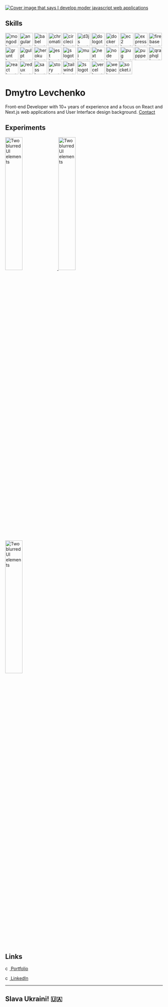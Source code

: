 <a aligh="left" href="https://levchenkod.com?utm_source=readme_cover&utm_medium=git&utm_campaign=profile" target="_blank"><picture><source media="(prefers-color-scheme: dark)" srcset="https://di32poo029j0a.cloudfront.net/git/git-cover-dark-short.png?q2"><img alt="Cover image that says I develop moder javascript web applications" src="https://di32poo029j0a.cloudfront.net/git/git-cover-light-short.png?q2" title="Click to visit levchenkod.com"/></picture>
</a>

## Skills

<picture><source media="(prefers-color-scheme: dark)" srcset="https://di32poo029j0a.cloudfront.net/skill-icons/skill-mongodb-dark.png"><img alt="mongodb logotype" src="https://di32poo029j0a.cloudfront.net/skill-icons/skill-mongodb.png" width="42" height="42" title="MongoDB - NoSQL database program"/></picture>
<picture><source media="(prefers-color-scheme: dark)" srcset="https://di32poo029j0a.cloudfront.net/skill-icons/skill-angular-dark.png"><img alt="angular logotype" src="https://di32poo029j0a.cloudfront.net/skill-icons/skill-angular.png" width="42" height="42" title="Angular - TypeScript-based web application framework"/></picture>
<picture><source media="(prefers-color-scheme: dark)" srcset="https://di32poo029j0a.cloudfront.net/skill-icons/skill-babel-dark.png"><img alt="babel logotype" src="https://di32poo029j0a.cloudfront.net/skill-icons/skill-babel.png" width="42" height="42" title="Babel - JavaScript transpiler"/></picture>
<picture><source media="(prefers-color-scheme: dark)" srcset="https://di32poo029j0a.cloudfront.net/skill-icons/skill-chromatic-dark.png"><img alt="chromatic logotype" src="https://di32poo029j0a.cloudfront.net/skill-icons/skill-chromatic.png" width="42" height="42" title="Chromatic - UI testing tool"/></picture>
<picture><source media="(prefers-color-scheme: dark)" srcset="https://di32poo029j0a.cloudfront.net/skill-icons/skill-circleci-dark.png"><img alt="circleci logotype" src="https://di32poo029j0a.cloudfront.net/skill-icons/skill-circleci.png" width="42" height="42" title="CircleCI - Continuous integration and delivery platform"/></picture>
<picture><source media="(prefers-color-scheme: dark)" srcset="https://di32poo029j0a.cloudfront.net/skill-icons/skill-d3-dark.png"><img alt="d3js logotype" src="https://di32poo029j0a.cloudfront.net/skill-icons/skill-d3js.png" width="42" height="42" title="D3.js - JavaScript library for manipulating documents based on data"/></picture>
<picture><source media="(prefers-color-scheme: dark)" srcset="https://di32poo029j0a.cloudfront.net/skill-icons/skill-do-dark.png"><img alt="do logotype" src="https://di32poo029j0a.cloudfront.net/skill-icons/skill-do.png" width="42" height="42" title="DigitalOcean - Cloud infrastructure provider"/></picture>
<picture><source media="(prefers-color-scheme: dark)" srcset="https://di32poo029j0a.cloudfront.net/skill-icons/skill-docker-dark.png"><img alt="docker logotype" src="https://di32poo029j0a.cloudfront.net/skill-icons/skill-docker.png" width="42" height="42" title="Docker - Containerization platform"/></picture>
<picture><source media="(prefers-color-scheme: dark)" srcset="https://di32poo029j0a.cloudfront.net/skill-icons/skill-c2-dark.png"><img alt="ec2 logotype" src="https://di32poo029j0a.cloudfront.net/skill-icons/skill-ec2.png" width="42" height="42" title="EC2 - Amazon Elastic Compute Cloud"/></picture>
<picture><source media="(prefers-color-scheme: dark)" srcset="https://di32poo029j0a.cloudfront.net/skill-icons/skill-express-dark.png"><img alt="express logotype" src="https://di32poo029j0a.cloudfront.net/skill-icons/skill-express.png" width="42" height="42" title="Express - Node.js web application framework"/></picture>
<picture><source media="(prefers-color-scheme: dark)" srcset="https://di32poo029j0a.cloudfront.net/skill-icons/skill-firebase-dark.png"><img alt="firebase logotype" src="https://di32poo029j0a.cloudfront.net/skill-icons/skill-firebase.png" width="42" height="42" title="Firebase - Backend-as-a-Service platform"/></picture>
<picture><source media="(prefers-color-scheme: dark)" srcset="https://di32poo029j0a.cloudfront.net/skill-icons/skill-grunt-dark.png"><img alt="grunt logotype" src="https://di32poo029j0a.cloudfront.net/skill-icons/skill-grunt.png" width="42" height="42" title="Grunt - JavaScript task runner"/></picture>
<picture><source media="(prefers-color-scheme: dark)" srcset="https://di32poo029j0a.cloudfront.net/skill-icons/skill-gulpt-dark.png"><img alt="gulpt logotype" src="https://di32poo029j0a.cloudfront.net/skill-icons/skill-gulpt.png" width="42" height="42" title="Gulp - JavaScript task runner"/></picture>
<picture><source media="(prefers-color-scheme: dark)" srcset="https://di32poo029j0a.cloudfront.net/skill-icons/skill-heroku-dark.png"><img alt="heroku logotype" src="https://di32poo029j0a.cloudfront.net/skill-icons/skill-heroku.png" width="42" height="42" title="Heroku - Cloud platform as a service"/></picture>
<picture><source media="(prefers-color-scheme: dark)" srcset="https://di32poo029j0a.cloudfront.net/skill-icons/skill-jest-dark.png"><img alt="jest logotype" src="https://di32poo029j0a.cloudfront.net/skill-icons/skill-jest.png" width="42" height="42" title="Jest - JavaScript testing framework"/></picture>
<picture><source media="(prefers-color-scheme: dark)" srcset="https://di32poo029j0a.cloudfront.net/skill-icons/skill-js-dark.png"><img alt="js logotype" src="https://di32poo029j0a.cloudfront.net/skill-icons/skill-js.png" width="42" height="42" title="JavaScript - Programming language of the web"/></picture>
<picture><source media="(prefers-color-scheme: dark)" srcset="https://di32poo029j0a.cloudfront.net/skill-icons/skill-mui-dark.png"><img alt="mui logotype" src="https://di32poo029j0a.cloudfront.net/skill-icons/skill-mui.png" width="42" height="42" title="Material-UI - React components library"/></picture>
<picture><source media="(prefers-color-scheme: dark)" srcset="https://di32poo029j0a.cloudfront.net/skill-icons/skill-next-dark.png"><img alt="next logotype" src="https://di32poo029j0a.cloudfront.net/skill-icons/skill-next.png" width="42" height="42" title="Next.js - React framework for server-rendered applications"/></picture>
<picture><source media="(prefers-color-scheme: dark)" srcset="https://di32poo029j0a.cloudfront.net/skill-icons/skill-node-dark.png"><img alt="node logotype" src="https://di32poo029j0a.cloudfront.net/skill-icons/skill-node.png" width="42" height="42" title="Node.js - JavaScript runtime environment"/></picture>
<picture><source media="(prefers-color-scheme: dark)" srcset="https://di32poo029j0a.cloudfront.net/skill-icons/skill-pug-dark.png"><img alt="pug logotype" src="https://di32poo029j0a.cloudfront.net/skill-icons/skill-pug.png" width="42" height="42" title="Pug - Template engine for Node.js"/></picture>
<picture><source media="(prefers-color-scheme: dark)" srcset="https://di32poo029j0a.cloudfront.net/skill-icons/skill-pupppeteer-dark.png"><img alt="pupppeteer logotype" src="https://di32poo029j0a.cloudfront.net/skill-icons/skill-pupppeteer.png" width="42" height="42" title="Puppeteer - Headless Chrome Node.js API"/></picture>
<picture><source media="(prefers-color-scheme: dark)" srcset="https://di32poo029j0a.cloudfront.net/skill-icons/skill-qraphql-dark.png"><img alt="qraphql logotype" src="https://di32poo029j0a.cloudfront.net/skill-icons/skill-qraphql.png" width="42" height="42" title="GraphQL - Query language for APIs"/></picture>
<picture><source media="(prefers-color-scheme: dark)" srcset="https://di32poo029j0a.cloudfront.net/skill-icons/skill-react-dark.png"><img alt="react logotype" src="https://di32poo029j0a.cloudfront.net/skill-icons/skill-react.png" width="42" height="42" title="React - JavaScript library for building UIs"/></picture>
<picture><source media="(prefers-color-scheme: dark)" srcset="https://di32poo029j0a.cloudfront.net/skill-icons/skill-redux-dark.png"><img alt="redux logotype" src="https://di32poo029j0a.cloudfront.net/skill-icons/skill-redux.png" width="42" height="42" title="Redux - State management library for React"/></picture>
<picture><source media="(prefers-color-scheme: dark)" srcset="https://di32poo029j0a.cloudfront.net/skill-icons/skill-sass-dark.png"><img alt="sass logotype" src="https://di32poo029j0a.cloudfront.net/skill-icons/skill-sass.png" width="42" height="42" title="Sass - CSS extension language"/></picture>
<picture><source media="(prefers-color-scheme: dark)" srcset="https://di32poo029j0a.cloudfront.net/skill-icons/skill-story-dark.png"><img alt="story logotype" src="https://di32poo029j0a.cloudfront.net/skill-icons/skill-story.png" width="42" height="42" title="Storybook - UI component explorer for frontend developers"/></picture>
<picture><source media="(prefers-color-scheme: dark)" srcset="https://di32poo029j0a.cloudfront.net/skill-icons/skill-tailwind-dark.png"><img alt="tailwind logotype" src="https://di32poo029j0a.cloudfront.net/skill-icons/skill-tailwind.png" width="42" height="42" title="Tailwind CSS - Utility-first CSS framework"/></picture>
<picture><source media="(prefers-color-scheme: dark)" srcset="https://di32poo029j0a.cloudfront.net/skill-icons/skill-ts-dark.png"><img alt="ts logotype" src="https://di32poo029j0a.cloudfront.net/skill-icons/skill-ts.png" width="42" height="42" title="TypeScript - Typed superset of JavaScript"/></picture>
<picture><source media="(prefers-color-scheme: dark)" srcset="https://di32poo029j0a.cloudfront.net/skill-icons/skill-vercel-dark.png"><img alt="vercel logotype" src="https://di32poo029j0a.cloudfront.net/skill-icons/skill-vercel.png" width="42" height="42" title="Vercel - Platform for static sites and Serverless Functions"/></picture>
<picture><source media="(prefers-color-scheme: dark)" srcset="https://di32poo029j0a.cloudfront.net/skill-icons/skill-webpack-dark.png"><img alt="webpack logotype" src="https://di32poo029j0a.cloudfront.net/skill-icons/skill-webpack.png" width="42" height="42" title="Webpack - Module bundler for JavaScript applications"/></picture><picture><source media="(prefers-color-scheme: dark)" srcset="https://di32poo029j0a.cloudfront.net/skill-icons/skill-socketio-dark.png"><img alt="socket.io logotype" src="https://di32poo029j0a.cloudfront.net/skill-icons/skill-socketio.png" width="42" height="42" title="Socket.IO - Real-time bidirectional event-based communication"/></picture>


# Dmytro Levchenko
Front-end Developer with 10+ years of experience and a focus on React and Next.js web applications and User Interface design background. <a aligh="left" href="https://levchenkod.com/connect?utm_source=connect_link&utm_medium=git&utm_campaign=profile" target="_blank">Contact</a>


## Experiments


<a aligh="left" href="https://codepen.io/levchenkod/full/oNRWebv" target="_blank">
 <img alt="Two blurred UI elements" src="https://di32poo029j0a.cloudfront.net/git/git-codepen-sparklify.png" title="Click to open 'Hover to reveal' experient" width="33%" />
</a>
<a aligh="left" href="https://codepen.io/levchenkod/full/LYvLXxN" target="_blank">
 <img alt="Two blurred UI elements" src="https://di32poo029j0a.cloudfront.net/git/git-codepen-ar-notif.png" title="Click to open 'AR animation' experient" width="33%" />
</a>
<a aligh="left" href="https://codepen.io/levchenkod/full/ExJbLry" target="_blank">
 <img alt="Two blurred UI elements" src="https://di32poo029j0a.cloudfront.net/git/git-codepen-3pb.png" title="Click to open '3 body problem countdown' experient" width="33%" />
</a>



## Links

<a aligh="left" href="https://levchenkod.com?utm_source=readme_link&utm_medium=git&utm_campaign=profile" target="_blank"><picture><source media="(prefers-color-scheme: dark)" srcset="https://di32poo029j0a.cloudfront.net/skill-icons/skill-web-dark-fir.png"><img alt="chain icon" src="https://di32poo029j0a.cloudfront.net/skill-icons/skill-web-fit.png" width="14" height="14" /></picture> Portfolio
</a>

<a aligh="left" href="https://www.linkedin.com/in/levchenkod/" target="_blank"><picture><source media="(prefers-color-scheme: dark)" srcset="https://di32poo029j0a.cloudfront.net/skill-icons/skill-linkedin-dark-fit.png"><img alt="chain icon" src="https://di32poo029j0a.cloudfront.net/skill-icons/skill-linkedin-fit.png" width="14" height="14" /></picture> LinkedIn
</a>



---------------------------
## Slava Ukraini! 🇺🇦





[//]:   <picture>
[//]:  <source media="(prefers-color-scheme: dark)" srcset="https://user-images.githubusercontent.com/25423296/163456776-7f95b81a-f1ed-45f7-b7ab-8fa810d529fa.png">
[//]:  <img alt="Shows an illustrated sun in light color mode and a moon with stars in dark color mode." src="https://user-images.githubusercontent.com/25423296/163456779-a8556205-d0a5-45e2-ac17-42d089e3c3f8.png">
[//]: </picture>
